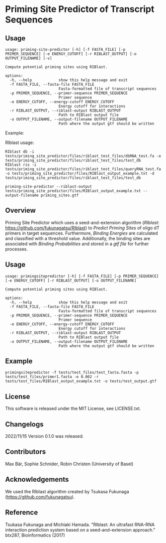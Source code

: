 # Priming Site Predictor of Transcript Sequences

## Usage
```
usage: priming-site-predictor [-h] [-f FASTA_FILE] [-p PRIMER_SEQUENCE] [-e ENERGY_CUTOFF] [-r RIBLAST_OUTPUT] [-o OUTPUT_FILENAME] [-v]

Compute potential priming sites using RIBlast.

options:
  -h, --help            show this help message and exit
  -f FASTA_FILE, --fasta-file FASTA_FILE
                        Fasta-formatted file of transcript sequences
  -p PRIMER_SEQUENCE, --primer-sequence PRIMER_SEQUENCE
                        Primer sequence
  -e ENERGY_CUTOFF, --energy-cutoff ENERGY_CUTOFF
                        Energy cutoff for interactions
  -r RIBLAST_OUTPUT, --riblast-output RIBLAST_OUTPUT
                        Path to RIBlast output file
  -o OUTPUT_FILENAME, --output-filename OUTPUT_FILENAME
                        Path where the output gtf should be written
```

Example:

RIblast usage:
```
RIblast db -i tests/priming_site_predictor/files/riblast_test_files/dbRNA_test.fa -o tests/priming_site_predictor/files/riblast_test_files/test_db
RIblast ris -i tests/priming_site_predictor/files/riblast_test_files/queryRNA_test.fa -o tests/priming_site_predictor/files/RIBlast_output_example.txt -d tests/priming_site_predictor/files/riblast_test_files/test_db
```
```
priming-site-predictor --riblast-output tests/priming_site_predictor/files/RIBlast_output_example.txt --output-filename priming_sites.gtf
```

## Overview
Priming Site Predictor which uses a seed-and-extension algorithm (*RIblast*: https://github.com/fukunagatsu/RIblast) to *Predict Priming Sites* of oligo dT primers in target sequences. Furthermore, *Binding Energies* are calculated and classified with a threshold value. Additionally, the binding sites are associated with *Binding Probabilities* and stored in a *gtf file* for further processes.

## Usage
```
usage: primingsitepredictor [-h] [-f FASTA_FILE] [-p PRIMER_SEQUENCE] [-e ENERGY_CUTOFF] [-r RIBLAST_OUTPUT] [-o OUTPUT_FILENAME]

Compute potential priming sites using RIBlast.

options:
  -h, --help            show this help message and exit
  -f FASTA_FILE, --fasta-file FASTA_FILE
                        Fasta-formatted file of transcript sequences
  -p PRIMER_SEQUENCE, --primer-sequence PRIMER_SEQUENCE
                        Primer sequence
  -e ENERGY_CUTOFF, --energy-cutoff ENERGY_CUTOFF
                        Energy cutoff for interactions
  -r RIBLAST_OUTPUT, --riblast-output RIBLAST_OUTPUT
                        Path to RIBlast output file
  -o OUTPUT_FILENAME, --output-filename OUTPUT_FILENAME
                        Path where the output gtf should be written
```

## Example
```
primingsitepredictor -f tests/test_files/test_fasta.fasta -p tests/test_files/primer1.fasta -e 0.002 -r tests/test_files/RIBlast_output_example.txt -o tests/test_output.gtf
```

## License
This software is released under the MIT License, see LICENSE.txt.

## Changelogs
2022/11/15 Version 0.1.0 was released.

## Contributors
Max Bär, Sophie Schnider, Robin Christen (University of Basel)

## Acknowledgements
We used the RIblast algorithm created by Tsukasa Fukunaga (https://github.com/fukunagatsu). 

## Reference
Tsukasa Fukunaga and Michiaki Hamada. "RIblast: An ultrafast RNA-RNA interaction prediction system based on a seed-and-extension approach." btx287, Bioinformatics (2017)
